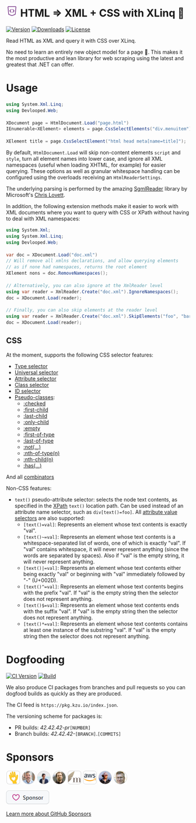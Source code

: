 ![Icon](https://raw.githubusercontent.com/devlooped/web/main/assets/icon.png) HTML => XML + CSS with XLinq 🤘
============

[![Version](https://img.shields.io/nuget/vpre/Devlooped.Web.svg?color=royalblue)](https://www.nuget.org/packages/Devlooped.Web)
[![Downloads](https://img.shields.io/nuget/dt/Devlooped.Web.svg?color=green)](https://www.nuget.org/packages/Devlooped.Web)
[![License](https://img.shields.io/github/license/devlooped/web.svg?color=blue)](https://github.com/devlooped/web/blob/main/license.txt)

<!-- #content -->
Read HTML as XML and query it with CSS over XLinq. 

No need to learn an entirely new object model for a page 🤘. 
This makes it the most productive and lean library for web 
scraping using the latest and greatest that .NET can offer.

# Usage

```csharp
using System.Xml.Linq;
using Devlooped.Web;

XDocument page = HtmlDocument.Load("page.html")
IEnumerable<XElement> elements = page.CssSelectElements("div.menuitem");

XElement title = page.CssSelectElement("html head meta[name=title]");
```

By default, `HtmlDocument.Load` will skip non-content elements `script` and 
`style`, turn all element names into lower case, and ignore all XML namespaces 
(useful when loading XHTML, for example) for easier querying. These options 
as well as granular whitespace handling can be configured using the overloads 
receiving an `HtmlReaderSettings`.

The underlying parsing is performed by the amazing [SgmlReader](https://www.nuget.org/packages/Microsoft.Xml.SgmlReader) 
library by Microsoft's [Chris Lovett](http://lovettsoftware.com/).

In addition, the following extension methods make it easier to work 
with XML documents where you want to query with CSS or XPath without 
having to deal with XML namespaces:

```csharp
using System.Xml;
using System.Xml.Linq;
using Devlooped.Web;

var doc = XDocument.Load("doc.xml")
// Will remove all xmlns declarations, and allow querying elements 
// as if none had namespaces, returns the root element
XElement nons = doc.RemoveNamespaces();

// Alternatively, you can also ignore at the XmlReader level
using var reader = XmlReader.Create("doc.xml").IgnoreNamespaces();
doc = XDocument.Load(reader);

// Finally, you can also skip elements at the reader level
using var reader = XmlReader.Create("doc.xml").SkipElements("foo", "bar");
doc = XDocument.Load(reader);
```

## CSS

At the moment, supports the following CSS selector features: 

- [Type selector](https://www.w3.org/TR/selectors-3/#type-selectors)
- [Universal selector](https://www.w3.org/TR/selectors-3/#universal-selector)
- [Attribute selector](https://www.w3.org/TR/selectors-3/#attribute-selectors)
- [Class selector](https://www.w3.org/TR/selectors-3/#class-html)
- [ID selector](https://www.w3.org/TR/selectors-3/#id-selectors)
- [Pseudo-classes](https://www.w3.org/TR/selectors-3/#pseudo-classes):
    * [:checked](https://www.w3.org/TR/selectors-3/#checked)
    * [:first-child](https://www.w3.org/TR/selectors-3/#first-child-pseudo)
    * [:last-child](https://www.w3.org/TR/selectors-3/#last-child-pseudo)
    * [:only-child](https://www.w3.org/TR/selectors-3/#only-child-pseudo)
    * [:empty](https://www.w3.org/TR/selectors-3/#empty-pseudo)
    * [:first-of-type](https://www.w3.org/TR/selectors-3/#first-of-type-pseudo)
    * [:last-of-type](https://www.w3.org/TR/selectors-3/#last-of-type-pseudo)
    * [:not(...)](https://www.w3.org/TR/selectors-3/#negation)
    * [:nth-of-type(n)](https://www.w3.org/TR/selectors-3/#nth-of-type-pseudo)
    * [:nth-child(n)](https://www.w3.org/TR/selectors-3/#nth-child-pseudo)
    * [:has(...)](https://www.w3.org/TR/selectors-4/#has-pseudo)

And all [combinators](https://www.w3.org/TR/selectors-3/#combinators)

Non-CSS features:

- `text()` pseudo-attribute selector: selects the node text contents, as specified 
  in the [XPath](https://www.w3.org/TR/1999/REC-xpath-19991116/) `text()` location 
  path. Can be used instead of an attribute name selector, such as `div[text()=foo]`. 
  All [attribute value selectors](https://www.w3.org/TR/selectors-3/#attribute-selectors) 
  are also supported:
    * `[text()=val]`: Represents an element whose text contents is exactly "val".
    * `[text()~=val]`: Represents an element whose text contents is a whitespace-separated list of words, 
       one of which is exactly "val". If "val" contains whitespace, it will never represent anything (since the words 
       are separated by spaces). Also if "val" is the empty string, it will never represent anything.
    * `[text()|=val]`: Represents an element whose text contents either being exactly "val" or 
       beginning with "val" immediately followed by "-" (U+002D). 
    * `[text()^=val]`: Represents an element whose text contents begins with the prefix "val". 
       If "val" is the empty string then the selector does not represent anything.
    * `[text()$=val]`: Represents an element whose text contents ends with the suffix "val". 
       If "val" is the empty string then the selector does not represent anything.
    * `[text()*=val]`: Represents an element whose text contents contains at least one instance of the 
       substring "val". If "val" is the empty string then the selector does not represent anything.

<!-- #content -->

# Dogfooding

[![CI Version](https://img.shields.io/endpoint?url=https://shields.kzu.io/vpre/Devlooped.Web/main&label=nuget.ci&color=brightgreen)](https://pkg.kzu.io/index.json)
[![Build](https://github.com/devlooped/web/workflows/build/badge.svg?branch=main)](https://github.com/devlooped/web/actions)

We also produce CI packages from branches and pull requests so you can dogfood builds as quickly as they are produced. 

The CI feed is `https://pkg.kzu.io/index.json`. 

The versioning scheme for packages is:

- PR builds: *42.42.42-pr*`[NUMBER]`
- Branch builds: *42.42.42-*`[BRANCH]`.`[COMMITS]`


<!-- #sponsors -->
<!-- include https://github.com/devlooped/sponsors/raw/main/footer.md -->
# Sponsors 

<!-- sponsors.md -->
[![Clarius Org](https://raw.githubusercontent.com/devlooped/sponsors/main/.github/avatars/clarius.png "Clarius Org")](https://github.com/clarius)
[![Christian Findlay](https://raw.githubusercontent.com/devlooped/sponsors/main/.github/avatars/MelbourneDeveloper.png "Christian Findlay")](https://github.com/MelbourneDeveloper)
[![C. Augusto Proiete](https://raw.githubusercontent.com/devlooped/sponsors/main/.github/avatars/augustoproiete.png "C. Augusto Proiete")](https://github.com/augustoproiete)
[![Kirill Osenkov](https://raw.githubusercontent.com/devlooped/sponsors/main/.github/avatars/KirillOsenkov.png "Kirill Osenkov")](https://github.com/KirillOsenkov)
[![MFB Technologies, Inc.](https://raw.githubusercontent.com/devlooped/sponsors/main/.github/avatars/MFB-Technologies-Inc.png "MFB Technologies, Inc.")](https://github.com/MFB-Technologies-Inc)
[![Amazon Web Services](https://raw.githubusercontent.com/devlooped/sponsors/main/.github/avatars/aws.png "Amazon Web Services")](https://github.com/aws)
[![SandRock](https://raw.githubusercontent.com/devlooped/sponsors/main/.github/avatars/sandrock.png "SandRock")](https://github.com/sandrock)
[![David Pallmann](https://raw.githubusercontent.com/devlooped/sponsors/main/.github/avatars/davidpallmann.png "David Pallmann")](https://github.com/davidpallmann)


<!-- sponsors.md -->

[![Sponsor this project](https://raw.githubusercontent.com/devlooped/sponsors/main/sponsor.png "Sponsor this project")](https://github.com/sponsors/devlooped)
&nbsp;

[Learn more about GitHub Sponsors](https://github.com/sponsors)

<!-- https://github.com/devlooped/sponsors/raw/main/footer.md -->
